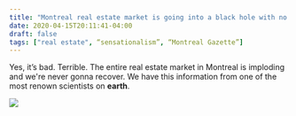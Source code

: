 ```yaml
---
title: "Montreal real estate market is going into a black hole with no hope of recovery"
date: 2020-04-15T20:11:41-04:00
draft: false
tags: ["real estate", “sensationalism”, “Montreal Gazette”]
---
```


Yes, it’s bad. Terrible. The entire real estate market in Montreal is imploding and we're never gonna recover. We have this information from one of the most renown scientists on **earth**.

![](/images/2020-04-15-gazette.jpg)
